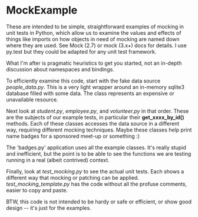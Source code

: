 # MockExample

These are intended to be simple, straightforward examples of mocking in
unit tests in Python, which allow us to examine the values and effects
of things like imports on how objects in need of mocking are named down
where they are used. See Mock (2.7) or mock (3.x+) docs for details. I
use py.test but they could be adapted for any unit test framework.

What I'm after is pragmatic heuristics to get you started, not an
in-depth discussion about namespaces and bindings.

To efficiently examine this code, start with the fake data source
_people_data.py_. This is a very light wrapper around an in-memory
sqlite3 database filled with some data. The class represents an
expensive or unavailable resource.

Next look at _student.py_, _employee.py_, and _volunteer.py_ in that
order. These are the subjects of our example tests, in particular their
**get_xxxx_by_id()** methods. Each of these classes accesses the data
source in a different way, requiring different mocking techniques.
Maybe these classes help print name badges for a sponsored meet-up or
something :)

The 'badges.py' application uses all the example classes. It's really
stupid and inefficient, but the point is to be able to see the functions
we are testing running in a real (albeit contrived) context.

Finally, look at _test_mocking.py_ to see the actual unit tests.
Each shows a different way that mocking or patching can be applied.
_test_mocking_template.py_ has the code without all the profuse
comments, easier to copy and paste.

BTW, this code is not intended to be hardy or safe or efficient, or show
good design -- it's just for the examples.

